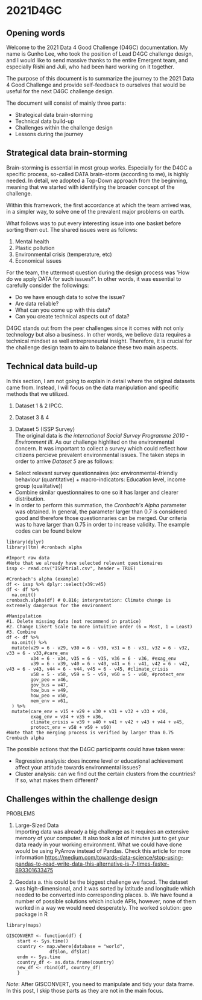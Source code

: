 # 2021D4GC

## Opening words
Welcome to the 2021 Data 4 Good Challenge (D4GC) documentation. My name is Gunho Lee, who took the position of Lead D4GC challenge design, and I would like to send massive thanks to the entire Emergent team, and especially Rishi and Juli, who had been hard working on it together.

The purpose of this document is to summarize the journey to the 2021 Data 4 Good Challenge and provide self-feedback to ourselves that would be useful for the next D4GC challenge design.

The document will consist of mainly three parts:
- Strategical data brain-storming
- Technical data build-up
- Challenges within the challenge design
- Lessons during the journey

## Strategical data brain-storming
Brain-storming is essential in most group works. Especially for the D4GC a specific process, so-called DATA brain-storm (according to me), is highly needed. In detail, we adopted a Top-Down approach from the beginning, meaning that we started with identifying the broader concept of the challenge.

Within this framework, the first accordance at which the team arrived was, in a simpler way, to solve one of the prevalent major problems on earth.

What follows was to put every interesting issue into one basket before sorting them out. The shared issues were as follows:  
1. Mental health
2. Plastic pollution
3. Environmental crisis (temperature, etc)
4. Economical issues

For the team, the uttermost question during the design process was 'How do we apply DATA for such issues?'. In other words, it was essential to carefully consider the followings:  
- Do we have enough data to solve the issue?
- Are data reliable?
- What can you come up with this data?
- Can you create technical aspects out of data?

D4GC stands out from the peer challenges since it comes with not only technology but also a business. In other words, we believe data requires a technical mindset as well entrepreneurial insight. Therefore, it is crucial for the challenge design team to aim to balance these two main aspects. 

## Technical data build-up
In this section, I am not going to explain in detail where the original datasets came from. Instead, I will focus on the data manipulation and specific methods that we utilized.

1. Dataset 1 & 2
IPCC. 

2. Dataset 3 & 4

3. Dataset 5 (ISSP Survey)  
The original data is *the international Social Survey Programme 2010 - Environment III*. As our challenge highlited on the environmental concern. It was important to collect a survey which could reflect how citizens percieve prevalent environmental issues. The taken steps in order to arrive *Dataset 5* are as follows:  
  - Select relevant survey questionnaires (ex: environmental-friendly behaviour (quantitative) + macro-indicators: Education level, income group (qualitative))  
  - Combine similar questionnaires to one so it has larger and clearer distribution.  
  - In order to perform this summation, the *Cronbach's Alpha* parameter was obtained. In general, the parameter larger than 0.7 is considered good and therefore those questionnaries can be merged. Our criteria was to have larger than 0.75 in order to increase validity. The example codes can be found below  
```
library(dplyr)
library(ltm) #cronbach alpha

#Import raw data
#Note that we already have selected relevant questionaires
issp <- read.csv("ISSPtrial.csv", header = TRUE)

#Cronbach's alpha (example)
df <- issp %>% dplyr::select(v39:v45)
df <- df %>% 
  na.omit()
cronbach.alpha(df) # 0.816; interpretation: Climate change is extremely dangerous for the environment

#Manipulation
#1. Delete missing data (not recommend in pratice)
#2. Change Likert Scale to more intuitive order (6 = Most, 1 = Least)
#3. Combine 
df <- df %>%
  na.omit() %>%
  mutate(v29 = 6 - v29, v30 = 6 - v30, v31 = 6 - v31, v32 = 6 - v32, v33 = 6 - v33,#care_env
         v34 = 6 - v34, v35 = 6 - v35, v36 = 6 - v36, #exag_env
         v39 = 6 - v39, v40 = 6 - v40, v41 = 6 - v41, v42 = 6 - v42, v43 = 6 - v43, v44 = 6 - v44, v45 = 6 - v45, #climate_crisis
         v58 = 5 - v58, v59 = 5 - v59, v60 = 5 - v60, #protect_env
         gov_peo = v46,
         gov_bus = v47,
         how_bus = v49,
         how_peo = v50,
         mem_env = v61,
  ) %>%
  mutate(care_env = v15 + v29 + v30 + v31 + v32 + v33 + v38,
         exag_env = v34 + v35 + v36,
         climate_crisis = v39 + v40 + v41 + v42 + v43 + v44 + v45,
         protect_env = v58 + v59 + v60)
#Note that the merging process is verified by larger than 0.75 Cronbach alpha
```

The possible actions that the D4GC participants could have taken were:  
  - Regression analysis: does income level or educational achievement affect your attitude towards environmental issues?
  - Cluster analysis: can we find out the certain clusters from the countries? If so, what makes them different?

## Challenges within the challenge design
PROBLEMS  
1. Large-Sized Data  
Importing data was already a big challenge as it requires an extensive memory of your computer. It also took a lot of minutes just to get your data ready in your working environment. What we could have done would be using PyArrow instead of Pandas. Check this article for more information https://medium.com/towards-data-science/stop-using-pandas-to-read-write-data-this-alternative-is-7-times-faster-893301633475
		
2. Geodata
a. this could be the biggest challenge we faced. The dataset was high-dimensional, and it was sorted by latitude and longitude which needed to be converted into corresponding places. 
b. We have found a number of possible solutions which include APIs, however, none of them worked in a way we would need desperately.
The worked solution: geo package in R 

```
library(maps)

GISCONVERT <- function(df) {
  	start <- Sys.time()
  	country <- map.where(database = "world",
            	df$lon, df$lat)
  	endm <- Sys.time
  	country_df <- as.data.frame(country)
  	new_df <- rbind(df, country_df)
	}
```
*Note*: After GISCONVERT, you need to manipulate and tidy your data frame. In this post, I skip those parts as they are not in the main focus.
